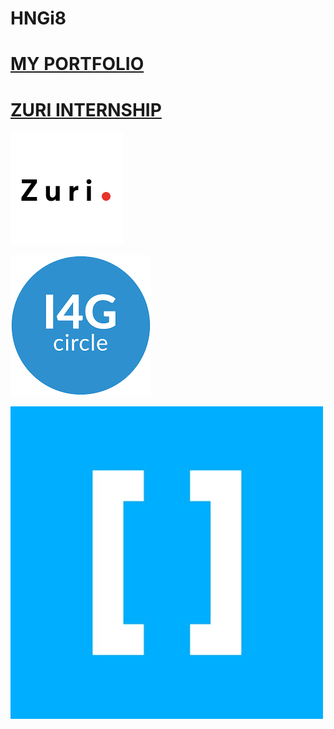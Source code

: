 # HNGi8


# [MY PORTFOLIO](nahim-ade.github.io)

# [ZURI INTERNSHIP](https://zuri.team)



![alt text](images/zuri.png)

![alt text](images/ingressive.png)

![alt text](images/hng.png)

